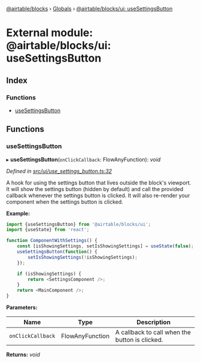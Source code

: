 [@airtable/blocks](../README.md) › [Globals](../globals.md) ›
[@airtable/blocks/ui: useSettingsButton](_airtable_blocks_ui__usesettingsbutton.md)

# External module: @airtable/blocks/ui: useSettingsButton

## Index

### Functions

-   [useSettingsButton](_airtable_blocks_ui__usesettingsbutton.md#usesettingsbutton)

## Functions

### useSettingsButton

▸ **useSettingsButton**(`onClickCallback`: FlowAnyFunction): _void_

_Defined in
[src/ui/use_settings_button.ts:32](https://github.com/airtable/blocks/blob/@airtable/blocks@0.0.36/packages/sdk/src/ui/use_settings_button.ts#L32)_

A hook for using the settings button that lives outside the block's viewport. It will show the
settings button (hidden by default) and call the provided callback whenever the settings button is
clicked. It will also re-render your component when the settings button is clicked.

**Example:**

```js
import {useSettingsButton} from '@airtable/blocks/ui';
import {useState} from 'react';

function ComponentWithSettings() {
    const [isShowingSettings, setIsShowingSettings] = useState(false);
    useSettingsButton(function() {
        setIsShowingSettings(!isShowingSettings);
    });

    if (isShowingSettings) {
        return <SettingsComponent />;
    }
    return <MainComponent />;
}
```

**Parameters:**

| Name              | Type            | Description                                    |
| ----------------- | --------------- | ---------------------------------------------- |
| `onClickCallback` | FlowAnyFunction | A callback to call when the button is clicked. |

**Returns:** _void_
